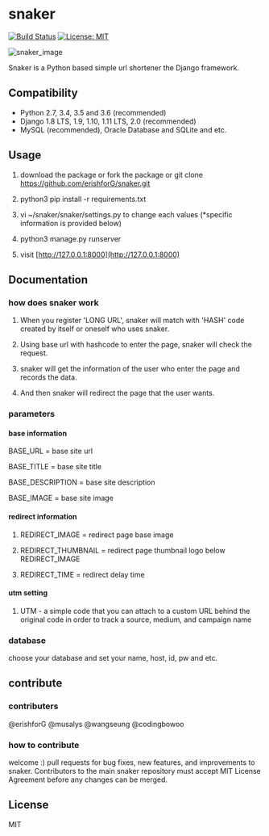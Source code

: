 # snaker

[![Build Status](https://travis-ci.org/erishforG/snaker.svg?branch=master)](https://travis-ci.org/erishforG/snaker)
[![License: MIT](https://img.shields.io/badge/License-MIT-yellow.svg)](https://github.com/erishforG/snaker/blob/master/LICENSE)

![snaker_image](https://github.com/erishforG/snaker/blob/master/server_image.jpeg)

Snaker is a Python based simple url shortener the Django framework.

## Compatibility

* Python 2.7, 3.4, 3.5 and 3.6 (recommended)
* Django 1.8 LTS, 1.9, 1.10, 1.11 LTS, 2.0 (recommended)
* MySQL (recommended), Oracle Database and SQLite and etc.

## Usage

1) download the package or fork the package or git clone https://github.com/erishforG/snaker.git

2) python3 pip install -r requirements.txt

2) vi ~/snaker/snaker/settings.py to change each values (*specific information is provided below)

3) python3 manage.py runserver

4) visit [http://127.0.0.1:8000](http://127.0.0.1:8000)

## Documentation
### how does snaker work

1) When you register 'LONG URL', snaker will match with 'HASH' code created by itself or oneself who uses snaker. 

2) Using base url with hashcode to enter the page, snaker will check the request.

3) snaker will get the information of the user who enter the page and records the data.

4) And then snaker will redirect the page that the user wants.

### parameters
#### base information
BASE_URL = base site url

BASE_TITLE = base site title

BASE_DESCRIPTION = base site description

BASE_IMAGE = base site image

#### redirect information
1) REDIRECT_IMAGE = redirect page base image

2) REDIRECT_THUMBNAIL = redirect page thumbnail logo below REDIRECT_IMAGE

3) REDIRECT_TIME = redirect delay time

#### utm setting
1) UTM - a simple code that you can attach to a custom URL behind the original code in order to track a source, medium, and campaign name

### database
choose your database and set your name, host, id, pw and etc.

## contribute
### contributers

@erishforG 
@musalys
@wangseung
@codingbowoo

### how to contribute

welcome :) pull requests for bug fixes, new features, and improvements to snaker. Contributors to the main snaker repository must accept MIT License Agreement before any changes can be merged.

## License

MIT
